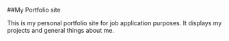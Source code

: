 ##My Portfolio site

This is my personal portfolio site for job application purposes. It displays my projects and general things about me.
